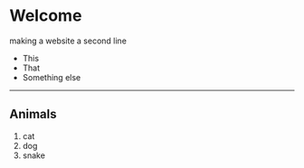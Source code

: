 # Welcome

making a website
a second line

* This
* That
* Something else

---
## Animals
1. cat
2. dog
3. snake
